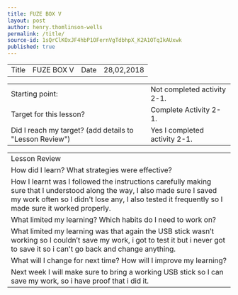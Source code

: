 ```yaml
---
title: FUZE BOX V
layout: post
author: henry.thomlinson-wells
permalink: /title/
source-id: 1sQrClKOxJF4hbP1OFernVgTdbhpX_K2A1OTqIkAUxwk
published: true
---
```

<table>
  <tr>
    <td>Title</td>
    <td>FUZE BOX V</td>
    <td>Date</td>
    <td>28,02,2018</td>
  </tr>
</table>


<table>
  <tr>
    <td>Starting point:</td>
    <td>Not completed activity 2-1.</td>
  </tr>
  <tr>
    <td>Target for this lesson?</td>
    <td>Complete Activity 2-1.</td>
  </tr>
  <tr>
    <td>Did I reach my target? 
(add details to "Lesson Review")</td>
    <td>Yes I completed activity 2-1.</td>
  </tr>
</table>


<table>
  <tr>
    <td>Lesson Review</td>
  </tr>
  <tr>
    <td>How did I learn? What strategies were effective? </td>
  </tr>
  <tr>
    <td>How I learnt was I followed the instructions carefully making sure that I understood along the way, I also made sure I saved my work often so I didn't lose any, I also tested it frequently so I made sure it worked properly.
 </td>
  </tr>
  <tr>
    <td>What limited my learning? Which habits do I need to work on? </td>
  </tr>
  <tr>
    <td>What limited my learning was that again the USB stick wasn’t working so I couldn’t save my work, i got to test it but i never got  to save it so i can't go back and change anything.


</td>
  </tr>
  <tr>
    <td>What will I change for next time? How will I improve my learning?</td>
  </tr>
  <tr>
    <td>Next week I will make sure to bring a working USB stick so I can save my work, so i have proof that i did it.</td>
  </tr>
</table>


